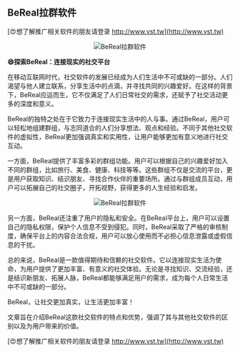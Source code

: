 ## **BeReal拉群软件**

[😍想了解推广相关软件的朋友请登录 http://www.vst.tw](http://www.vst.tw)

 <center><img src="https://vst.tw/MP4/tuiguang/png/2.png" alt="BeReal拉群软件"></center>

**😄探索BeReal：连接现实的社交平台**

在移动互联网时代，社交软件的发展已经成为人们生活中不可或缺的一部分。人们渴望与他人建立联系，分享生活中的点滴，并寻找共同的兴趣爱好。在这样的背景下，BeReal应运而生，它不仅满足了人们日常社交的需求，还赋予了社交活动更多的深度和意义。

BeReal的独特之处在于它致力于连接现实生活中的人与事。通过BeReal，用户可以轻松地组建群组，与志同道合的人们分享想法、观点和经验。不同于其他社交软件的虚拟性，BeReal更加强调真实和实用性，让用户能够更加有意义地进行社交互动。

一方面，BeReal提供了丰富多彩的群组功能。用户可以根据自己的兴趣爱好加入不同的群组，比如旅行、美食、健康、科技等等。这些群组不仅是交流的平台，更是用户获取知识、结识朋友、寻找合作伙伴的重要场所。通过与群组成员互动，用户可以拓展自己的社交圈子，开拓视野，获得更多的人生经验和启发。

 <center><img src="https://vst.tw/MP4/tuiguang/png/2.png" alt="BeReal拉群软件"></center>

另一方面，BeReal还注重了用户的隐私和安全。在BeReal平台上，用户可以设置自己的隐私权限，保护个人信息不受到侵犯。同时，BeReal采取了严格的审核制度，确保平台上的内容合法合规，用户可以放心使用而不必担心信息泄露或虚假信息的干扰。

总的来说，BeReal是一款值得期待和信赖的社交软件。它以连接现实生活为使命，为用户提供了更加丰富、有意义的社交体验。无论是寻找知识、交流经验，还是结识新朋友、拓展人脉，BeReal都能够满足用户的需求，成为每个人日常生活中不可或缺的一部分。

BeReal，让社交更加真实，让生活更加丰富！

文章旨在介绍BeReal这款社交软件的特点和优势，强调了其与其他社交软件的区别以及为用户带来的价值。

[😍想了解推广相关软件的朋友请登录 http://www.vst.tw](http://www.vst.tw)



